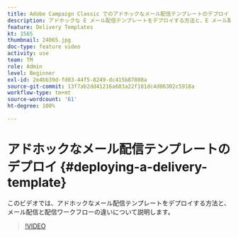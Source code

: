 ```yaml
---
title: Adobe Campaign Classic でのアドホックなメール配信テンプレートのデプロイ
description: アドホックな E メール配信テンプレートをデプロイする方法と、E メール配信と配信ワークフローの違いについて説明します。
feature: Delivery Templates
kt: 1565
thumbnail: 24065.jpg
doc-type: feature video
activity: use
team: TM
role: Admin
level: Beginner
exl-id: 2e4bb39d-fd03-44f5-8249-dc415b87808a
source-git-commit: 13f7ab2dd41216a603a22f181dc4d06302c5918a
workflow-type: tm+mt
source-wordcount: '61'
ht-degree: 100%

---
```


# アドホックなメール配信テンプレートのデプロイ {#deploying-a-delivery-template}

このビデオでは、アドホックなメール配信テンプレートをデプロイする方法と、メール配信と配信ワークフローの違いについて説明します。

>[!VIDEO](https://video.tv.adobe.com/v/24065?quality=12&learn=on)
